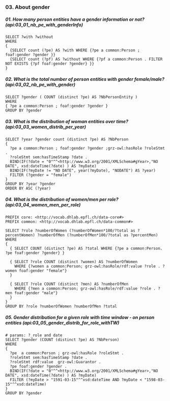 ### 03. About gender

##### 01. How many person entities have a gender information or not? (api:03_01_nb_pe_with_genderInfo)
```sparql
SELECT ?with ?without
WHERE
{ 
  {SELECT count (?pe) AS ?with WHERE {?pe a common:Person ; foaf:gender ?gender }}
  {SELECT count (?pf) AS ?without WHERE {?pf a common:Person . FILTER NOT EXISTS {?pf foaf:gender ?gender} }}
}
```

##### 02. What is the total number of person entities with gender female/male? (api:03_02_nb_pe_with_gender)
```sparql
SELECT ?gender ( COUNT (distinct ?pe) AS ?NbPersonEntity )
WHERE
{ ?pe a common:Person ; foaf:gender ?gender }
GROUP BY ?gender
```

##### 03. What is the distribution of woman entities over time? (api:03_03_women_distrib_per_year)
```sparql
SELECT ?year ?gender count (distinct ?pe) AS ?NbPerson
{
  ?pe a common:Person ; foaf:gender ?gender ;grz-owl:hasRole ?roleStmt .
  ?roleStmt sem:hasTimeStamp ?date . 
  BIND(IF(?date = "0"^^<http://www.w3.org/2001/XMLSchema#gYear>,"NO DATE", xsd:dateTime(?date) ) AS ?myDate) 
  BIND(IF(?myDate != "NO DATE", year(?myDate), "NODATE") AS ?year)
  FILTER (?gender = "female")
}
GROUP BY ?year ?gender
ORDER BY ASC (?year)
```

##### 04. What is the distribution of women/men per role? (api:03_04_women_men_per_role)
```sparql
PREFIX core: <http://vocab.dhlab.epfl.ch/data-core#>
PREFIX common: <http://vocab.dhlab.epfl.ch/data-common#>

SELECT ?role ?numberOfWomen (?numberOfWomen*100/?total as ?percentWomen) ?numberOfMen (?numberOfMen*100/?total as ?percentMen)
WHERE 
{ 
  { SELECT COUNT (distinct ?pe) AS ?total WHERE {?pe a common:Person. ?pe foaf:gender ?gender} }

  { SELECT ?role COUNT (distinct ?women) AS ?numberOfWomen 
    WHERE {?women a common:Person; grz-owl:hasRole/rdf:value ?role . ?women foaf:gender "female"}   
  }

  { SELECT ?role COUNT (distinct ?men) AS ?numberOfMen 
    WHERE {?men a common:Person; grz-owl:hasRole/rdf:value ?role . ?men foaf:gender "male"}   
  }
}
GROUP BY ?role ?numberOfWomen ?numberOfMen ?total
```

##### 05. Gender distribution for a given role with time window - on person entities (api:03_05_gender_distrib_for_role_withTW)
```sparql
# params: ?_role and date
SELECT ?gender (COUNT (distinct ?pe) AS ?NbPerson)
WHERE
{
  ?pe  a common:Person ; grz-owl:hasRole ?roleStmt .
  ?roleStmt sem:hasTimeStamp ?date . 
  ?roleStmt rdf:value  grz-owl:Guarantor .
  ?pe foaf:gender ?gender .
  BIND(IF(?date = "0"^^<http://www.w3.org/2001/XMLSchema#gYear>,"NO DATE", xsd:dateTime(?date) ) AS ?myDate) 
  FILTER (?myDate > "1591-03-15"^^xsd:dateTime AND ?myDate < "1598-03-15"^^xsd:dateTime)
}
GROUP BY ?gender
```
